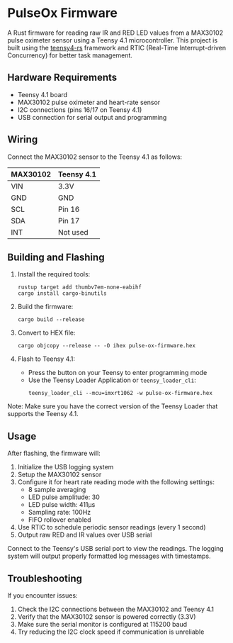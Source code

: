 # PulseOx Firmware

A Rust firmware for reading raw IR and RED LED values from a MAX30102 pulse oximeter sensor using a Teensy 4.1 microcontroller. This project is built using the [teensy4-rs](https://github.com/mciantyre/teensy4-rs) framework and RTIC (Real-Time Interrupt-driven Concurrency) for better task management.

## Hardware Requirements

- Teensy 4.1 board
- MAX30102 pulse oximeter and heart-rate sensor
- I2C connections (pins 16/17 on Teensy 4.1)
- USB connection for serial output and programming

## Wiring

Connect the MAX30102 sensor to the Teensy 4.1 as follows:

| MAX30102 | Teensy 4.1 |
|----------|------------|
| VIN      | 3.3V       |
| GND      | GND        |
| SCL      | Pin 16     |
| SDA      | Pin 17     |
| INT      | Not used   |

## Building and Flashing

1. Install the required tools:
   ```
   rustup target add thumbv7em-none-eabihf
   cargo install cargo-binutils
   ```

2. Build the firmware:
   ```
   cargo build --release
   ```

3. Convert to HEX file:
   ```
   cargo objcopy --release -- -O ihex pulse-ox-firmware.hex
   ```

4. Flash to Teensy 4.1:
   - Press the button on your Teensy to enter programming mode
   - Use the Teensy Loader Application or `teensy_loader_cli`:
     ```
     teensy_loader_cli --mcu=imxrt1062 -w pulse-ox-firmware.hex
     ```

Note: Make sure you have the correct version of the Teensy Loader that supports the Teensy 4.1.

## Usage

After flashing, the firmware will:
1. Initialize the USB logging system
2. Setup the MAX30102 sensor
3. Configure it for heart rate reading mode with the following settings:
   - 8 sample averaging
   - LED pulse amplitude: 30
   - LED pulse width: 411μs
   - Sampling rate: 100Hz
   - FIFO rollover enabled
4. Use RTIC to schedule periodic sensor readings (every 1 second)
5. Output raw RED and IR values over USB serial

Connect to the Teensy's USB serial port to view the readings. The logging system will output properly formatted log messages with timestamps.

## Troubleshooting

If you encounter issues:

1. Check the I2C connections between the MAX30102 and Teensy 4.1
2. Verify that the MAX30102 sensor is powered correctly (3.3V)
3. Make sure the serial monitor is configured at 115200 baud
4. Try reducing the I2C clock speed if communication is unreliable
